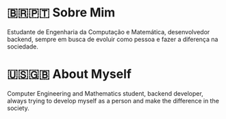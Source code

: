 # :brazil::portugal: Sobre Mim

Estudante de Engenharia da Computação e Matemática, desenvolvedor backend, sempre em busca de evoluir como pessoa e fazer a diferença na sociedade.

# :us::uk: About Myself

Computer Engineering and Mathematics student, backend developer, always trying to develop myself as a person and make the difference in the society.

